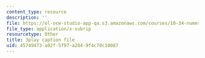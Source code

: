 ```yaml
---
content_type: resource
description: ''
file: https://ol-ocw-studio-app-qa.s3.amazonaws.com/courses/10-34-numerical-methods-applied-to-chemical-engineering-fall-2015/45749473a02f5f97a2849f4c70c10087_Vu_oF9tcjaA.vtt
file_type: application/x-subrip
resourcetype: Other
title: 3play caption file
uid: 45749473-a02f-5f97-a284-9f4c70c10087
---
```

